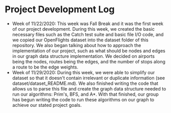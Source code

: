 # Project Development Log

- Week of 11/22/2020:
This week was Fall Break and it was the first week of our project development. During this week, we created the basic necessary files such as the Catch test suite and basic file I/O code, and we copied our OpenFlights dataset into the dataset folder of this repository. We also began talking about how to approach the implementation of our project, such as what should be nodes and edges in our graph data structure implementation. We decided on airports being the nodes, routes being the edges, and the number of stops along a route to be the edge weights. 
- Week of 11/29/2020:
During this week, we were able to simplify our dataset so that it doesn't contain irrelevant or duplicate information (see dataset/dataset_README.md). We also finished writing the code that allows us to parse this file and create the graph data structure needed to run our algorithms: Prim's, BFS, and A*. With that finished, our group has begun writing the code to run these algorithms on our graph to achieve our stated project goals. 
